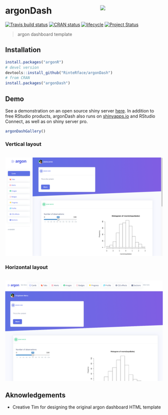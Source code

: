 # argonDash <img src="http://www.rinterface.com/inst/images/argonDash.svg" width=200 align="right" />

[![Travis build status](https://travis-ci.org/RinteRface/argonDash.svg?branch=master)](https://travis-ci.org/RinteRface/argonDash)
[![CRAN status](https://www.r-pkg.org/badges/version/argonDash)](https://cran.r-project.org/package=argonDash)
[![lifecycle](https://img.shields.io/badge/lifecycle-maturing-ff69b4.svg)](https://www.tidyverse.org/lifecycle/#maturing)
[![Project Status](http://www.repostatus.org/badges/latest/wip.svg)](http://www.repostatus.org/#wip)

> argon dashboard template

## Installation

```r
install.packages("argonR")
# devel version
devtools::install_github("RinteRface/argonDash")
# from CRAN
install.packages("argonDash")
```

## Demo

See a demonstration on an open source shiny server [here](https://rinterface.com/shiny/argonDash/).
In addition to free RStudio products, argonDash also runs on 
[shinyapps.io](https://dgranjon.shinyapps.io/argonDashDemo/) and RStudio Connect, as well as on shiny server pro.

```r
argonDashGallery()
```

### Vertical layout
<br>
<a href="https://rinterface.com/shiny/argonDash/" target="_blank"><img src="man/figures/argonDashDemo.png"></a>

### Horizontal layout
<br>
<a href="https://rinterface.com/shiny/argonDash/" target="_blank"><img src="man/figures/argonDashDemo_horizontal.png"></a>

## Aknowledgements

* Creative Tim for designing the original argon dashboard HTML template
